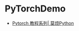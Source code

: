 # PyTorchDemo

- [Pytorch 教程系列| 莫烦Python](https://morvanzhou.github.io/tutorials/machine-learning/torch/)